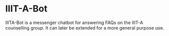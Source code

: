 # IIIT-A-Bot
IIITA-Bot is a messenger chatbot for answering FAQs on the IIIT-A counselling group. It can later be extended for a more general purpose use.
